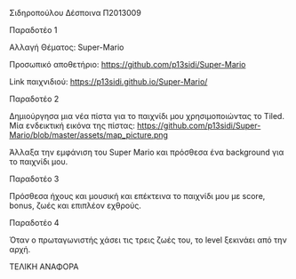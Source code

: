 Σιδηροπούλου Δέσποινα Π2013009

Παραδοτέο 1

Αλλαγή Θέματος: Super-Mario

Προσωπικό αποθετήριο: https://github.com/p13sidi/Super-Mario

Link παιχνιδιού: https://p13sidi.github.io/Super-Mario/

Παραδοτέο 2

Δημιούργησα μια νέα πίστα για το παιχνίδι μου χρησιμοποιώντας το Tiled.
Μία ενδεικτική εικόνα της πίστας: https://github.com/p13sidi/Super-Mario/blob/master/assets/map_picture.png

Άλλαξα την εμφάνιση του Super Mario και πρόσθεσα ένα background για το παιχνίδι μου.

Παραδοτέο 3

Πρόσθεσα ήχους και μουσική και επέκτεινα το παιχνίδι μου με score, bonus, ζωές και επιπλέον εχθρούς.

Παραδοτέο 4

Όταν ο πρωταγωνιστής χάσει τις τρεις ζωές του, το level ξεκινάει από την αρχή.


ΤΕΛΙΚΗ ΑΝΑΦΟΡΑ

